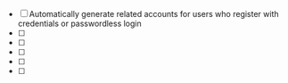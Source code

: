 - [ ] Automatically generate related accounts for users who register with credentials or passwordless login 
- [ ] 
- [ ] 
- [ ] 
- [ ] 
- [ ] 

